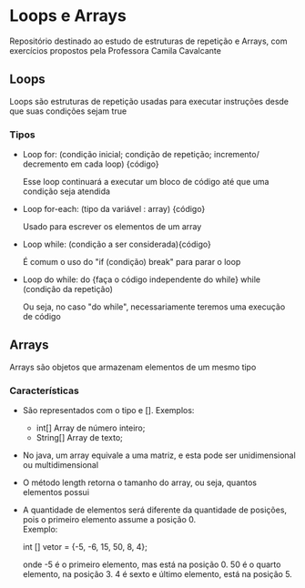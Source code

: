 # Loops e Arrays

Repositório destinado ao estudo de estruturas de repetição e Arrays, com exercícios propostos pela Professora Camila Cavalcante

## Loops

Loops são estruturas de repetição usadas para executar instruções desde que suas condições sejam true

### Tipos

- Loop for: (condição inicial; condição de repetição; incremento/ decremento em cada loop) {código}

    Esse loop continuará a executar um bloco de código até que uma condição seja atendida
- Loop for-each: (tipo da variável : array) {código}

    Usado para escrever os elementos de um array
- Loop while: (condição a ser considerada){código} 

    É comum o uso do "if (condição) break" para parar o loop
- Loop do while: do {faça o código independente do while} while (condição da repetição)

    Ou seja, no caso "do while", necessariamente teremos uma execução de código 

## Arrays

Arrays são objetos que armazenam elementos de um mesmo tipo

### Características

- São representados com o tipo e []. Exemplos:
    - int[] Array de número inteiro;
    - String[] Array de texto;

- No java, um array equivale a uma matriz, e esta pode ser unidimensional ou multidimensional

- O método length retorna o tamanho do array, ou seja, quantos elementos possui

- A quantidade de elementos será diferente da quantidade de posições, pois o primeiro elemento assume a posição 0.  
    Exemplo: 

    int [] vetor = {-5, -6, 15, 50, 8, 4}; 

    onde -5 é o primeiro elemento, mas está na posição 0. 50 é o quarto elemento, na posição 3. 4 é sexto e último elemento, está na posição 5.

